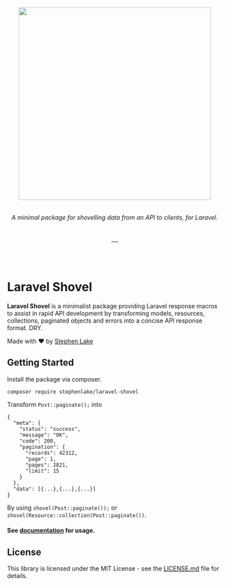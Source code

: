 <h6 align="center">
    <img src="https://github.com/stephenlake/laravel-shovel/blob/master/docs/assets/laravel-shovel.png" width="450"/>
</h6>

<h6 align="center">
    A minimal package for shovelling data from an API to clients, for Laravel.
</h6>

<p align="center">
    <a href="https://travis-ci.org/stephenlake/laravel-shovel">
        <img src="https://img.shields.io/travis/stephenlake/laravel-shovel/master.svg?style=flat-square" alt="">
    </a>
    <a href="https://github.styleci.io/repos/149203552">
        <img src="https://github.styleci.io/repos/148940371/shield?branch=master&style=flat-square" alt="">
    </a>
    <a href="https://github.com/stephenlake/laravel-shovel">
        <img src="https://img.shields.io/github/release/stephenlake/laravel-shovel.svg?style=flat-square" alt="">
    </a>
    <a href="https://github.com/stephenlake/laravel-shovel/LICENSE.md">
        <img src="https://img.shields.io/badge/license-MIT-blue.svg?style=flat-square" alt="">
    </a>
    <a href="https://packagist.org/packages/stephenlake/laravel-shovel">
        <img src="https://img.shields.io/packagist/dt/stephenlake/laravel-shovel.svg?style=flat-square" alt="">
    </a>
</p>

<br><br>

# Laravel Shovel

**Laravel Shovel** is a minimalist package providing Laravel response macros to assist in rapid API development by transforming models, resources, collections, paginated objects and errors into a concise API response format. DRY.

Made with ❤️ by [Stephen Lake](http://stephenlake.github.io/)

## Getting Started

Install the package via composer.

    composer require stephenlake/laravel-shovel
    
Transform `Post::paginate();` into 
```
{
  "meta": {
    "status": "success",
    "message": "OK",
    "code": 200,
    "pagination": {
      "records": 42312,
      "page": 1,
      "pages": 2821,
      "limit": 15
    }
  },
  "data": [{...},{...},{...}]
}
```
By using `shovel(Post::paginate());` or `shovel(Resource::collection(Post::paginate())`. 

#### See [documentation](https://stephenlake.github.io/laravel-shovel/) for usage.

## License

This library is licensed under the MIT License - see the [LICENSE.md](LICENSE.md) file for details.
